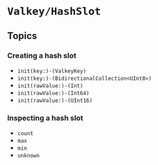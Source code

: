 # ``Valkey/HashSlot``

## Topics

### Creating a hash slot

- ``init(key:)-(ValkeyKey)``
- ``init(key:)-(BidirectionalCollection<UInt8>)``
- ``init(rawValue:)-(Int)``
- ``init(rawValue:)-(Int64)``
- ``init(rawValue:)-(UInt16)``

### Inspecting a hash slot

- ``count``
- ``max``
- ``min``
- ``unknown``
